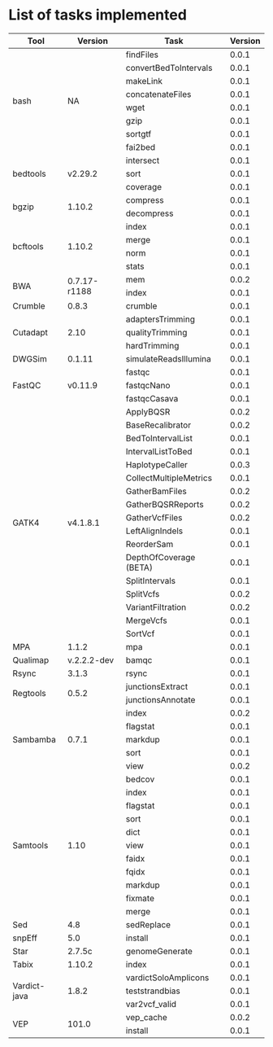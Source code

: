 # List of tasks implemented

<table class="tg" style="width:100%">
	<thead>
		</tr>
			<th>Tool</th>
			<th>Version</th>
			<th>Task</th>
			<th>Version</th>
		</tr>
	</thead>
	<tbody>
		</tr>
			<td rowspan="8">bash</td>
			<td rowspan="8">NA</td>
			<td>findFiles</td>
			<td>0.0.1</td>
		</tr>
		</tr>
			<td>convertBedToIntervals</td>
			<td>0.0.1</td>
		</tr>
		</tr>
			<td>makeLink</td>
			<td>0.0.1</td>
		</tr>
		</tr>
			<td>concatenateFiles</td>
			<td>0.0.1</td>
		</tr>
		</tr>
			<td>wget</td>
			<td>0.0.1</td>
		</tr>
		</tr>
			<td>gzip</td>
			<td>0.0.1</td>
		</tr>
		</tr>
			<td>sortgtf</td>
			<td>0.0.1</td>
		</tr>
		</tr>
			<td>fai2bed</td>
			<td>0.0.1</td>
		</tr>
		</tr>
			<td rowspan="3">bedtools</td>
			<td rowspan="3">v2.29.2</td>
			<td>intersect</td>
			<td>0.0.1</td>
		</tr>
		</tr>
			<td>sort</td>
			<td>0.0.1</td>
		</tr>
		</tr>
			<td>coverage</td>
			<td>0.0.1</td>
		</tr>
		</tr>
			<td rowspan="2">bgzip</td>
			<td rowspan="2">1.10.2</td>
			<td>compress</td>
			<td>0.0.1</td>
		</tr>
		</tr>
			<td>decompress</td>
			<td>0.0.1</td>
		</tr>
		</tr>
			<td rowspan="4">bcftools</td>
			<td rowspan="4">1.10.2</td>
			<td>index</td>
			<td>0.0.1</td>
		</tr>
		</tr>
			<td>merge</td>
			<td>0.0.1</td>
		</tr>
		</tr>
			<td>norm</td>
			<td>0.0.1</td>
		</tr>
		</tr>
			<td>stats</td>
			<td>0.0.1</td>
		</tr>
		</tr>
			<td rowspan="2">BWA</td>
			<td rowspan="2">0.7.17-r1188</td>
			<td>mem</td>
			<td>0.0.2</td>
		</tr>
		</tr>
			<td>index</td>
			<td>0.0.1</td>
		</tr>
		</tr>
			<td>Crumble</td>
			<td>0.8.3</td>
			<td>crumble</td>
			<td>0.0.1</td>
		</tr>
		</tr>
			<td rowspan="3">Cutadapt</td>
			<td rowspan="3">2.10</td>
			<td>adaptersTrimming</td>
			<td>0.0.1</td>
		</tr>
		</tr>
			<td>qualityTrimming</td>
			<td>0.0.1</td>
		</tr>
		</tr>
			<td>hardTrimming</td>
			<td>0.0.1</td>
		</tr>
		</tr>
			<td>DWGSim</td>
			<td>0.1.11</td>
			<td>simulateReadsIllumina</td>
			<td>0.0.1</td>
		</tr>
		</tr>
			<td rowspan="3">FastQC</td>
			<td rowspan="3">v0.11.9</td>
			<td>fastqc</td>
			<td>0.0.1</td>
		</tr>
		</tr>
			<td>fastqcNano</td>
			<td>0.0.1</td>
		</tr>
		</tr>
			<td>fastqcCasava</td>
			<td>0.0.1</td>
		</tr>
		</tr>
			<td rowspan="17">GATK4</td>
			<td rowspan="17">v4.1.8.1</td>
			<td>ApplyBQSR</td>
			<td>0.0.2</td>
		</tr>
		</tr>
			<td>BaseRecalibrator</td>
			<td>0.0.2</td>
		</tr>
		</tr>
			<td>BedToIntervalList</td>
			<td>0.0.1</td>
		</tr>
		</tr>
			<td>IntervalListToBed</td>
			<td>0.0.1</td>
		</tr>
		</tr>
			<td>HaplotypeCaller</td>
			<td>0.0.3</td>
		</tr>
		</tr>
			<td>CollectMultipleMetrics</td>
			<td>0.0.1</td>
		</tr>
		</tr>
			<td>GatherBamFiles</td>
			<td>0.0.2</td>
		</tr>
		</tr>
			<td>GatherBQSRReports</td>
			<td>0.0.2</td>
		</tr>
		</tr>
			<td>GatherVcfFiles</td>
			<td>0.0.2</td>
		</tr>
		</tr>
			<td>LeftAlignIndels</td>
			<td>0.0.1</td>
		</tr>
		</tr>
			<td>ReorderSam</td>
			<td>0.0.1</td>
		</tr>
		</tr>
			<td>DepthOfCoverage (BETA)</td>
			<td>0.0.1</td>
		</tr>
		</tr>
			<td>SplitIntervals</td>
			<td>0.0.1</td>
		</tr>
		</tr>
			<td>SplitVcfs</td>
			<td>0.0.2</td>
		</tr>
		</tr>
			<td>VariantFiltration</td>
			<td>0.0.2</td>
		</tr>
		</tr>
			<td>MergeVcfs</td>
			<td>0.0.1</td>
		</tr>
		</tr>
			<td>SortVcf</td>
			<td>0.0.1</td>
		</tr>
		</tr>
			<td>MPA</td>
			<td>1.1.2</td>
			<td>mpa</td>
			<td>0.0.1</td>
		</tr>
		</tr>
			<td>Qualimap</td>
			<td>v.2.2.2-dev</td>
			<td>bamqc</td>
			<td>0.0.1</td>
		</tr>
		</tr>
			<td>Rsync</td>
			<td>3.1.3</td>
			<td>rsync</td>
			<td>0.0.1</td>
		</tr>
		</tr>
			<td rowspan="2">Regtools</td>
			<td rowspan="2">0.5.2</td>
			<td>junctionsExtract</td>
			<td>0.0.1</td>
		</tr>
		</tr>
			<td>junctionsAnnotate</td>
			<td>0.0.1</td>
		</tr>
		</tr>
			<td rowspan="5">Sambamba</td>
			<td rowspan="5">0.7.1</td>
			<td>index</td>
			<td>0.0.2</td>
		</tr>
		</tr>
			<td>flagstat</td>
			<td>0.0.1</td>
		</tr>
		</tr>
			<td>markdup</td>
			<td>0.0.1</td>
		</tr>
		</tr>
			<td>sort</td>
			<td>0.0.1</td>
		</tr>
		</tr>
			<td>view</td>
			<td>0.0.2</td>
		</tr>
		</tr>
			<td rowspan="11">Samtools</td>
			<td rowspan="11">1.10</td>
			<td>bedcov</td>
			<td>0.0.1</td>
		</tr>
		</tr>
			<td>index</td>
			<td>0.0.1</td>
		</tr>
		</tr>
			<td>flagstat</td>
			<td>0.0.1</td>
		</tr>
		</tr>
			<td>sort</td>
			<td>0.0.1</td>
		</tr>
		</tr>
			<td>dict</td>
			<td>0.0.1</td>
		</tr>
		</tr>
			<td>view</td>
			<td>0.0.1</td>
		</tr>
		</tr>
			<td>faidx</td>
			<td>0.0.1</td>
		</tr>
		</tr>
			<td>fqidx</td>
			<td>0.0.1</td>
		</tr>
		</tr>
			<td>markdup</td>
			<td>0.0.1</td>
		</tr>
		</tr>
			<td>fixmate</td>
			<td>0.0.1</td>
		</tr>
		</tr>
			<td>merge</td>
			<td>0.0.1</td>
		</tr>
		</tr>
			<td>Sed</td>
			<td>4.8</td>
			<td>sedReplace</td>
			<td>0.0.1</td>
		</tr>
		</tr>
			<td>snpEff</td>
			<td>5.0</td>
			<td>install</td>
			<td>0.0.1</td>
		</tr>
		</tr>
			<td>Star</td>
			<td>2.7.5c</td>
			<td>genomeGenerate</td>
			<td>0.0.1</td>
		</tr>
		</tr>
			<td>Tabix</td>
			<td>1.10.2</td>
			<td>index</td>
			<td>0.0.1</td>
		</tr>
		</tr>
			<td rowspan="3">Vardict-java</td>
			<td rowspan="3">1.8.2</td>
			<td>vardictSoloAmplicons</td>
			<td>0.0.1</td>
		</tr>
		</tr>
			<td>teststrandbias</td>
			<td>0.0.1</td>
		</tr>
		</tr>
			<td>var2vcf_valid</td>
			<td>0.0.1</td>
		</tr>
		</tr>
			<td rowspan="2">VEP</td>
			<td rowspan="2">101.0</td>
			<td>vep_cache</td>
			<td>0.0.2</td>
		</tr>
		</tr>
			<td>install</td>
			<td>0.0.1</td>
		</tr>
	</tbody>
</table>
